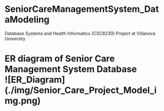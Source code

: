 # SeniorCareManagementSystem_DataModeling
Database Systems and Health Informatics (CSC8230) Project at Villanova University 

<h1> ER diagram of Senior Care Management System Database <br>
![ER_Diagram](./img/Senior_Care_Project_Model_img.png)
